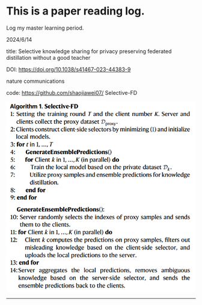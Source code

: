 # This is a paper reading log.

Log my master learning period.



2024/6/14

title: Selective knowledge sharing for privacy preserving federated distillation without a good teacher  

DOI: https://doi.org/10.1038/s41467-023-44383-9  

nature communications

code: https://github.com/shaojiawei07/ Selective-FD  

![image-20240614230332731](img/image-20240614230332731.png)

***

